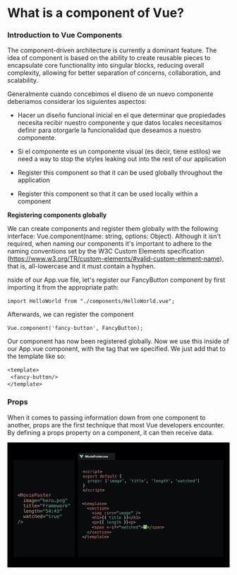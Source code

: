 # What is a component of Vue?

### Introduction to Vue Components

The component-driven architecture is currently a dominant feature. The idea of component is based on the ability to create reusable pieces to encapsulate core functionality into singular blocks, reducing overall complexity, allowing for better separation of concerns, collaboration, and scalability.

Generalmente  cuando concebimos el diseno de un nuevo componente deberiamos considerar los siguientes aspectos:

- Hacer un diseño funcional inicial en el que determinar que propiedades necesita recibir nuestro componente y que datos locales necesitamos definir para otorgarle la funcionalidad que deseamos a nuestro componente.

- Si el componente es un componente visual (es decir, tiene estilos) we need a way to stop the styles leaking out into the rest of our application

- Register this component so that it can be used globally throughout the application

- Register this component so that it can be used locally within a component

**Registering components globally**

We can create components and register them globally with the following interface: Vue.component(name: string, options: Object<VueInstance>). Although it isn't required, when naming our components it's important to adhere to the naming conventions set by the W3C Custom Elements specification (https://www.w3.org/TR/custom-elements/#valid-custom-element-name), that is, all-lowercase and it must contain a hyphen.

nside of our App.vue file, let's register our FancyButton component by first importing it from the appropriate path:

```
import HelloWorld from "./components/HelloWorld.vue";
```
Afterwards, we can register the component

```
Vue.component('fancy-button', FancyButton);
```
Our component has now been registered globally. Now we use this inside of our App.vue component, with the tag that we specified. We just add that to the template like so:

```
<template>
 <fancy-button/>
</template>
```

### Props

When it comes to passing information down from one component to another, props are the first technique that most Vue developers encounter. By defining a props property on a component, it can then receive data.

![props](../assets/class4/propsComponent.jpg)
